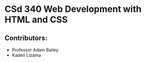 <h1>CSd 340 Web Development with HTML and CSS</h1>
<h2>Contributors:</h2>
<ul>
  <li>Professor Adam Bailey</li>
  <li>Kaden Lizama</li>
</ul>
